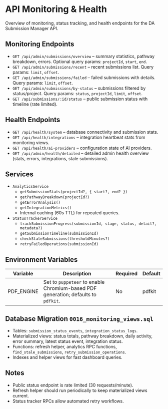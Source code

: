 # API Monitoring & Health

Overview of monitoring, status tracking, and health endpoints for the DA Submission Manager API.

## Monitoring Endpoints

- `GET /api/admin/submissions/overview` – summary statistics, pathway breakdown, errors. Optional query params: `projectId`, `start`, `end`.
- `GET /api/admin/submissions/recent` – recent submissions list. Query params: `limit`, `offset`.
- `GET /api/admin/submissions/failed` – failed submissions with details. Query params: `limit`, `offset`.
- `GET /api/admin/submissions/by-status` – submissions filtered by status/project. Query params: `status`, `projectId`, `limit`, `offset`.
- `GET /api/submissions/:id/status` – public submission status with timeline (rate limited).

## Health Endpoints

- `GET /api/health/system` – database connectivity and submission stats.
- `GET /api/health/integrations` – integration heartbeat stats from monitoring views.
- `GET /api/health/ai-providers` – configuration state of AI providers.
- `GET /api/admin/health/detailed` – detailed admin health overview (stats, errors, integrations, stale submissions).

## Services

- `AnalyticsService`
  - `getSubmissionStats(projectId?, { start?, end? })`
  - `getPathwayBreakdown(projectId?)`
  - `getErrorAnalysis()`
  - `getIntegrationMetrics()`
  - Internal caching (60s TTL) for repeated queries.
- `StatusTrackerService`
  - `trackSubmissionProgress(submissionId, stage, status, detail?, metadata?)`
  - `getSubmissionTimeline(submissionId)`
  - `checkStaleSubmissions(thresholdMinutes?)`
  - `retryFailedOperations(submissionId)`

## Environment Variables

| Variable | Description | Required | Default |
|----------|-------------|----------|---------|
| PDF_ENGINE | Set to `puppeteer` to enable Chromium-based PDF generation; defaults to `pdfkit`. | No | pdfkit |

## Database Migration `0016_monitoring_views.sql`

- Tables: `submission_status_events`, `integration_status_logs`.
- Materialized views: status totals, pathway breakdown, daily activity, error summary, latest status event, integration status.
- Functions: refresh helper, analytics RPC functions, `find_stale_submissions`, `retry_submission_operations`.
- Indexes and helper views for fast dashboard queries.

## Notes

- Public status endpoint is rate limited (30 requests/minute).
- Refresh helper should run periodically to keep materialized views current.
- Status tracker RPCs allow automated retry workflows.


